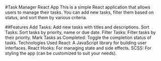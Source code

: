#Task Manager React App
This is a simple React application that allows users to manage their tasks. You can add new tasks, filter them based on status, and sort them by various criteria.

##Features
Add Tasks: Add new tasks with titles and descriptions.
Sort Tasks: Sort tasks by priority, name or due date.
Filter Tasks: Filter tasks by their priority.
Mark Tasks as Completed: Toggle the completion status of tasks.
Technologies Used
React: A JavaScript library for building user interfaces.
React Hooks: For managing state and side effects.
SCSS: For styling the app (can be customized to suit your needs).
